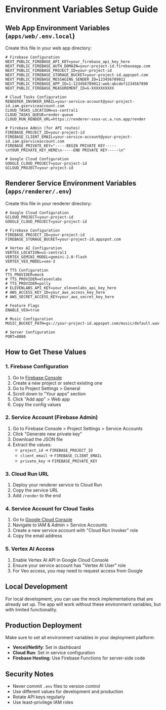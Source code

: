 # Environment Variables Setup Guide

## Web App Environment Variables (`apps/web/.env.local`)

Create this file in your web app directory:

```env
# Firebase Configuration
NEXT_PUBLIC_FIREBASE_API_KEY=your_firebase_api_key_here
NEXT_PUBLIC_FIREBASE_AUTH_DOMAIN=your-project-id.firebaseapp.com
NEXT_PUBLIC_FIREBASE_PROJECT_ID=your-project-id
NEXT_PUBLIC_FIREBASE_STORAGE_BUCKET=your-project-id.appspot.com
NEXT_PUBLIC_FIREBASE_MESSAGING_SENDER_ID=123456789012
NEXT_PUBLIC_FIREBASE_APP_ID=1:123456789012:web:abcdef1234567890
NEXT_PUBLIC_FIREBASE_MEASUREMENT_ID=G-XXXXXXXXXX

# Cloud Tasks Configuration
RENDERER_INVOKER_EMAIL=your-service-account@your-project-id.iam.gserviceaccount.com
CLOUD_TASKS_LOCATION=us-central1
CLOUD_TASKS_QUEUE=render-queue
CLOUD_RUN_RENDER_URL=https://renderer-xxxx-uc.a.run.app/render

# Firebase Admin (for API routes)
FIREBASE_PROJECT_ID=your-project-id
FIREBASE_CLIENT_EMAIL=your-service-account@your-project-id.iam.gserviceaccount.com
FIREBASE_PRIVATE_KEY="-----BEGIN PRIVATE KEY-----\nYOUR_PRIVATE_KEY_HERE\n-----END PRIVATE KEY-----\n"

# Google Cloud Configuration
GOOGLE_CLOUD_PROJECT=your-project-id
GCLOUD_PROJECT=your-project-id
```

## Renderer Service Environment Variables (`apps/renderer/.env`)

Create this file in your renderer directory:

```env
# Google Cloud Configuration
GCLOUD_PROJECT=your-project-id
GOOGLE_CLOUD_PROJECT=your-project-id

# Firebase Configuration
FIREBASE_PROJECT_ID=your-project-id
FIREBASE_STORAGE_BUCKET=your-project-id.appspot.com

# Vertex AI Configuration
VERTEX_LOCATION=us-central1
VERTEX_GEMINI_MODEL=gemini-2.0-flash
VERTEX_VEO_MODEL=veo-3

# TTS Configuration
TTS_PROVIDER=mock
# TTS_PROVIDER=elevenlabs
# TTS_PROVIDER=polly
# ELEVENLABS_API_KEY=your_elevenlabs_api_key_here
# AWS_ACCESS_KEY_ID=your_aws_access_key_here
# AWS_SECRET_ACCESS_KEY=your_aws_secret_key_here

# Feature Flags
ENABLE_VEO=true

# Music Configuration
MUSIC_BUCKET_PATH=gs://your-project-id.appspot.com/music/default.wav

# Server Configuration
PORT=8080
```

## How to Get These Values

### 1. Firebase Configuration
1. Go to [Firebase Console](https://console.firebase.google.com/)
2. Create a new project or select existing one
3. Go to Project Settings > General
4. Scroll down to "Your apps" section
5. Click "Add app" > Web app
6. Copy the config values

### 2. Service Account (Firebase Admin)
1. Go to Firebase Console > Project Settings > Service Accounts
2. Click "Generate new private key"
3. Download the JSON file
4. Extract the values:
   - `project_id` → `FIREBASE_PROJECT_ID`
   - `client_email` → `FIREBASE_CLIENT_EMAIL`
   - `private_key` → `FIREBASE_PRIVATE_KEY`

### 3. Cloud Run URL
1. Deploy your renderer service to Cloud Run
2. Copy the service URL
3. Add `/render` to the end

### 4. Service Account for Cloud Tasks
1. Go to [Google Cloud Console](https://console.cloud.google.com/)
2. Navigate to IAM & Admin > Service Accounts
3. Create a new service account with "Cloud Run Invoker" role
4. Copy the email address

### 5. Vertex AI Access
1. Enable Vertex AI API in Google Cloud Console
2. Ensure your service account has "Vertex AI User" role
3. For Veo access, you may need to request access from Google

## Local Development

For local development, you can use the mock implementations that are already set up. The app will work without these environment variables, but with limited functionality.

## Production Deployment

Make sure to set all environment variables in your deployment platform:
- **Vercel/Netlify**: Set in dashboard
- **Cloud Run**: Set in service configuration
- **Firebase Hosting**: Use Firebase Functions for server-side code

## Security Notes

- Never commit `.env` files to version control
- Use different values for development and production
- Rotate API keys regularly
- Use least-privilege IAM roles
